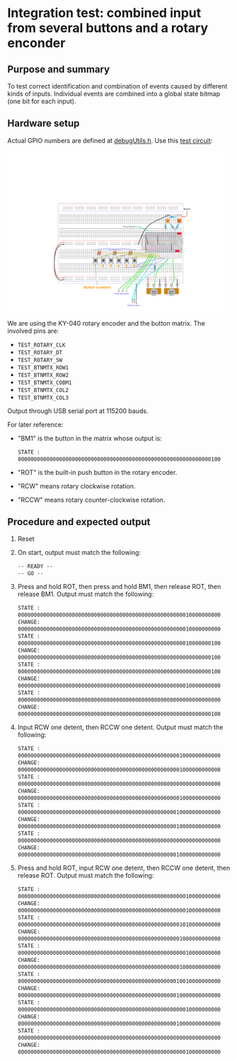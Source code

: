 # Integration test: combined input from several buttons and a rotary enconder

## Purpose and summary

To test correct identification and combination of events caused by different kinds of inputs.
Individual events are combined into a global state bitmap (one bit for each input).

## Hardware setup

Actual GPIO numbers are defined at [debugUtils.h](./debugUtils.h).
Use this [test circuit](../../Protoboards/ESP32-WROOM-DevKitC-1.diy):

![Test circuit image](../../Protoboards/ProtoBoard-ESP32-Dekvit-C-1.png)

We are using the KY-040 rotary encoder and the button matrix. The involved pins are:

- `TEST_ROTARY_CLK`
- `TEST_ROTARY_DT`
- `TEST_ROTARY_SW`
- `TEST_BTNMTX_ROW1`
- `TEST_BTNMTX_ROW2`
- `TEST_BTNMTX_COBM1`
- `TEST_BTNMTX_COL2`
- `TEST_BTNMTX_COL3`

Output through USB serial port at 115200 bauds.

For later reference:

- "BM1" is the button in the matrix whose output is:
  
  ```text
  STATE : 0000000000000000000000000000000000000000000000000000000000000100
  ```

- "ROT" is the built-in push button in the rotary encoder.
- "RCW" means rotary clockwise rotation.
- "RCCW" means rotary counter-clockwise rotation.

## Procedure and expected output

1. Reset
2. On start, output must match the following:

   ```text
   -- READY --
   -- GO --
   ```

3. Press and hold ROT, then press and hold BM1, then release ROT, then release BM1. Output must match the following:

   ```text
   STATE : 0000000000000000000000000000000000000000000000000000010000000000
   CHANGE: 0000000000000000000000000000000000000000000000000000010000000000
   STATE : 0000000000000000000000000000000000000000000000000000010000000100
   CHANGE: 0000000000000000000000000000000000000000000000000000000000000100
   STATE : 0000000000000000000000000000000000000000000000000000000000000100
   CHANGE: 0000000000000000000000000000000000000000000000000000010000000000
   STATE : 0000000000000000000000000000000000000000000000000000000000000000
   CHANGE: 0000000000000000000000000000000000000000000000000000000000000100
   ```

4. Input RCW one detent, then RCCW one detent. Output must match the following:

   ```text
   STATE : 0000000000000000000000000000000000000000000000000001000000000000
   CHANGE: 0000000000000000000000000000000000000000000000000001000000000000
   STATE : 0000000000000000000000000000000000000000000000000000000000000000
   CHANGE: 0000000000000000000000000000000000000000000000000001000000000000
   STATE : 0000000000000000000000000000000000000000000000000010000000000000
   CHANGE: 0000000000000000000000000000000000000000000000000010000000000000
   STATE : 0000000000000000000000000000000000000000000000000000000000000000
   CHANGE: 0000000000000000000000000000000000000000000000000010000000000000
   ```

5. Press and hold ROT, input RCW one detent, then RCCW one detent, then release ROT. Output must match the following:

   ```text
   STATE : 0000000000000000000000000000000000000000000000000000010000000000
   CHANGE: 0000000000000000000000000000000000000000000000000000010000000000
   STATE : 0000000000000000000000000000000000000000000000000001010000000000
   CHANGE: 0000000000000000000000000000000000000000000000000001000000000000
   STATE : 0000000000000000000000000000000000000000000000000000010000000000
   CHANGE: 0000000000000000000000000000000000000000000000000001000000000000
   STATE : 0000000000000000000000000000000000000000000000000010010000000000
   CHANGE: 0000000000000000000000000000000000000000000000000010000000000000
   STATE : 0000000000000000000000000000000000000000000000000000010000000000
   CHANGE: 0000000000000000000000000000000000000000000000000010000000000000
   STATE : 0000000000000000000000000000000000000000000000000000000000000000
   CHANGE: 0000000000000000000000000000000000000000000000000000010000000000
   ```
